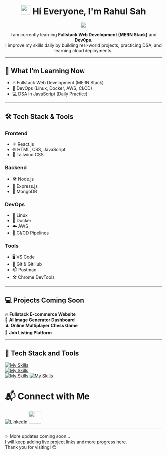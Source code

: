 <h1 align="center">
  <img src="https://raw.githubusercontent.com/rahulbanerjee26/githubProfileReadmeGenerator/main/gifs/wave.gif" width="30px"> Hi Everyone, I'm Rahul Sah
</h1>

<p align="center">
  <img src="https://readme-typing-svg.herokuapp.com?font=Fira+Code&weight=500&size=25&pause=1000&color=F7971E&center=true&vCenter=true&width=435&lines=Namaste+🙏;Hi+I'm+Rahul+Sah;Fullstack+Web+Developer;DevOps+Devloper;DSA+Practitioner" />
</p>

<p align="center">
I am currently learning <strong>Fullstack Web Development (MERN Stack)</strong> and <strong>DevOps</strong>.<br>
I improve my skills daily by building real-world projects, practicing DSA, and learning cloud deployments.
</p>

---

## 🚀 What I’m Learning Now

- 🔥 Fullstack Web Development (MERN Stack)
- 🐳 DevOps (Linux, Docker, AWS, CI/CD)
- 💻 DSA in JavaScript (Daily Practice)

---

## 🛠️ Tech Stack & Tools

### Frontend

- ⚛️ React.js
- 🌐 HTML, CSS, JavaScript
- 🎨 Tailwind CSS

### Backend

- 🛠️ Node.js
- 🚀 Express.js
- 🍃 MongoDB

### DevOps

- 🐧 Linux
- 🐳 Docker
- ☁️ AWS
- 🔁 CI/CD Pipelines

### Tools

- 🖥️ VS Code
- 🐙 Git & GitHub
- 📫 Postman
- 🛠️ Chrome DevTools

---

## 💻 Projects Coming Soon

🔥 **Fullstack E-commerce Website**  
🎨 **AI Image Generator Dashboard**  
♟️ **Online Multiplayer Chess Game**  
💼 **Job Listing Platform**

---

## 💾 Tech Stack and Tools

[![My Skills](https://skillicons.dev/icons?i=html,css,js,typescript,react)](https://skillicons.dev)
<Br>
[![My Skills](https://skillicons.dev/icons?i=mongodb,nextjs,git,expressjs,nodejs)](https://skillicons.dev)
<Br>
[![My Skills](https://skillicons.dev/icons?i=aws,firebase,vscode,postman,github)](https://skillicons.dev)
[![My Skills](https://skillicons.dev/icons?i=figma)](https://skillicons.dev)


# 📬 Connect with Me

[![LinkedIn](https://skillicons.dev/icons?i=linkedin)](https://www.linkedin.com/in/rahul-sah-6ba0a5346/)
[<img src="https://cdn.hashnode.com/res/hashnode/image/upload/v1611902473383/CDyAuTy75.png" width="40"/>](https://hashnode.com/history)

---

✨ More updates coming soon…  
I will keep adding live project links and more progress here.  
Thank you for visiting! 😊
